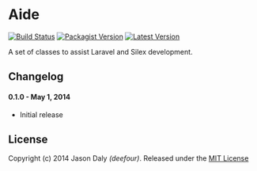 # Aide

[![Build Status](https://travis-ci.org/deefour/Aide.svg)](https://travis-ci.org/deefour/Aide)
[![Packagist Version](http://img.shields.io/packagist/v/deefour/Aide.svg)](https://packagist.org/packages/deefour/Aide)
[![Latest Version](http://img.shields.io/github/tag/deefour/Aide.svg)](https://github.com/deefour/Aide/releases)

A set of classes to assist Laravel and Silex development.

## Changelog

#### 0.1.0 - May 1, 2014

 - Initial release

## License

Copyright (c) 2014 Jason Daly *(deefour)*. Released under the [MIT License](http://deefour.mit-license.org/)